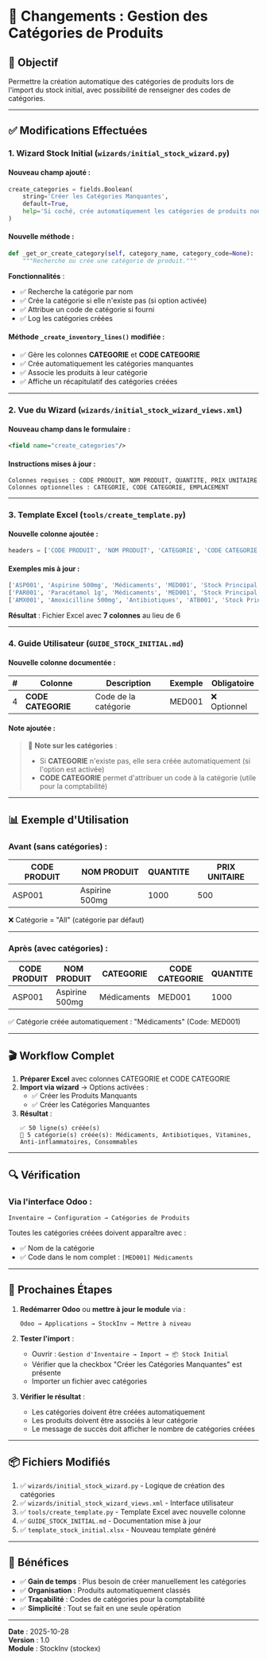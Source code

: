 # 📝 Changements : Gestion des Catégories de Produits

## 🎯 Objectif

Permettre la création automatique des catégories de produits lors de l'import du stock initial, avec possibilité de renseigner des codes de catégories.

---

## ✅ Modifications Effectuées

### 1. **Wizard Stock Initial** (`wizards/initial_stock_wizard.py`)

#### Nouveau champ ajouté :
```python
create_categories = fields.Boolean(
    string='Créer les Catégories Manquantes',
    default=True,
    help='Si coché, crée automatiquement les catégories de produits non trouvées'
)
```

#### Nouvelle méthode :
```python
def _get_or_create_category(self, category_name, category_code=None):
    """Recherche ou crée une catégorie de produit."""
```

**Fonctionnalités** :
- ✅ Recherche la catégorie par nom
- ✅ Crée la catégorie si elle n'existe pas (si option activée)
- ✅ Attribue un code de catégorie si fourni
- ✅ Log les catégories créées

#### Méthode `_create_inventory_lines()` modifiée :
- ✅ Gère les colonnes **CATEGORIE** et **CODE CATEGORIE**
- ✅ Crée automatiquement les catégories manquantes
- ✅ Associe les produits à leur catégorie
- ✅ Affiche un récapitulatif des catégories créées

---

### 2. **Vue du Wizard** (`wizards/initial_stock_wizard_views.xml`)

#### Nouveau champ dans le formulaire :
```xml
<field name="create_categories"/>
```

#### Instructions mises à jour :
```
Colonnes requises : CODE PRODUIT, NOM PRODUIT, QUANTITE, PRIX UNITAIRE
Colonnes optionnelles : CATEGORIE, CODE CATEGORIE, EMPLACEMENT
```

---

### 3. **Template Excel** (`tools/create_template.py`)

#### Nouvelle colonne ajoutée :
```python
headers = ['CODE PRODUIT', 'NOM PRODUIT', 'CATEGORIE', 'CODE CATEGORIE', 'EMPLACEMENT', 'QUANTITE', 'PRIX UNITAIRE']
```

#### Exemples mis à jour :
```python
['ASP001', 'Aspirine 500mg', 'Médicaments', 'MED001', 'Stock Principal', 1000, 500]
['PAR001', 'Paracétamol 1g', 'Médicaments', 'MED001', 'Stock Principal', 850, 450]
['AMX001', 'Amoxicilline 500mg', 'Antibiotiques', 'ATB001', 'Stock Principal', 500, 1200]
```

**Résultat** : Fichier Excel avec **7 colonnes** au lieu de 6

---

### 4. **Guide Utilisateur** (`GUIDE_STOCK_INITIAL.md`)

#### Nouvelle colonne documentée :
| # | Colonne | Description | Exemple | Obligatoire |
|---|---------|-------------|---------|-------------|
| 4 | **CODE CATEGORIE** | Code de la catégorie | MED001 | ❌ Optionnel |

#### Note ajoutée :
> 🔑 **Note sur les catégories** :
> - Si **CATEGORIE** n'existe pas, elle sera créée automatiquement (si l'option est activée)
> - **CODE CATEGORIE** permet d'attribuer un code à la catégorie (utile pour la comptabilité)

---

## 📊 Exemple d'Utilisation

### **Avant** (sans catégories) :

| CODE PRODUIT | NOM PRODUIT | QUANTITE | PRIX UNITAIRE |
|--------------|-------------|----------|---------------|
| ASP001 | Aspirine 500mg | 1000 | 500 |

❌ Catégorie = "All" (catégorie par défaut)

---

### **Après** (avec catégories) :

| CODE PRODUIT | NOM PRODUIT | CATEGORIE | CODE CATEGORIE | QUANTITE | PRIX UNITAIRE |
|--------------|-------------|-----------|----------------|----------|---------------|
| ASP001 | Aspirine 500mg | Médicaments | MED001 | 1000 | 500 |

✅ Catégorie créée automatiquement : "Médicaments" (Code: MED001)

---

## 🎬 Workflow Complet

1. **Préparer Excel** avec colonnes CATEGORIE et CODE CATEGORIE
2. **Import via wizard** → Options activées :
   - ✅ Créer les Produits Manquants
   - ✅ Créer les Catégories Manquantes
3. **Résultat** :
   ```
   ✅ 50 ligne(s) créée(s)
   📁 5 catégorie(s) créée(s): Médicaments, Antibiotiques, Vitamines, Anti-inflammatoires, Consommables
   ```

---

## 🔍 Vérification

### Via l'interface Odoo :

```
Inventaire → Configuration → Catégories de Produits
```

Toutes les catégories créées doivent apparaître avec :
- ✅ Nom de la catégorie
- ✅ Code dans le nom complet : `[MED001] Médicaments`

---

## 🚀 Prochaines Étapes

1. **Redémarrer Odoo** ou **mettre à jour le module** via :
   ```
   Odoo → Applications → StockInv → Mettre à niveau
   ```

2. **Tester l'import** :
   - Ouvrir : `Gestion d'Inventaire → Import → 📦 Stock Initial`
   - Vérifier que la checkbox "Créer les Catégories Manquantes" est présente
   - Importer un fichier avec catégories

3. **Vérifier le résultat** :
   - Les catégories doivent être créées automatiquement
   - Les produits doivent être associés à leur catégorie
   - Le message de succès doit afficher le nombre de catégories créées

---

## 📦 Fichiers Modifiés

1. ✅ `wizards/initial_stock_wizard.py` - Logique de création des catégories
2. ✅ `wizards/initial_stock_wizard_views.xml` - Interface utilisateur
3. ✅ `tools/create_template.py` - Template Excel avec nouvelle colonne
4. ✅ `GUIDE_STOCK_INITIAL.md` - Documentation mise à jour
5. ✅ `template_stock_initial.xlsx` - Nouveau template généré

---

## 🎯 Bénéfices

- ✅ **Gain de temps** : Plus besoin de créer manuellement les catégories
- ✅ **Organisation** : Produits automatiquement classés
- ✅ **Traçabilité** : Codes de catégories pour la comptabilité
- ✅ **Simplicité** : Tout se fait en une seule opération

---

**Date** : 2025-10-28  
**Version** : 1.0  
**Module** : StockInv (stockex)
